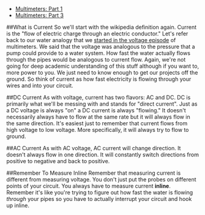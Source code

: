 *  [Multimeters: Part 1](/episodes/multimeters_voltage)
*  [Multimeters: Part 3](/episodes/multimeters_resistance)

##What is Current
So we'll start with the wikipedia definition again.  Current is the "flow of electric charge through an electric conductor."  Let's refer back to our water analogy that we <a href="/episodes/multimeters_voltage">started in the voltage episode</a> of multimeters.  We said that the voltage was analogous to the pressure that a pump could provide to a water system.  How fast the water actually flows through the pipes would be analogous to current flow.  Again, we're not going for deep academic understanding of this stuff although if you want to, more power to you.  We just need to know enough to get our projects off the ground.  So think of current as how fast electricity is flowing through your wires and into your circuit.

##DC Current
As with voltage, current has two flavors: AC and DC.  DC is primarily what we'll be messing with and stands for "direct current".  Just as a DC voltage is always "on" a DC current is always "flowing."  It doesn't necessarily always have to flow at the same rate but it will always flow in the same direction.  It's easiest just to remember that current flows from high voltage to low voltage.  More specifically, it will always try to flow to ground.

##AC Current
As with AC voltage, AC current will change direction.  It doesn't always flow in one direction.  It will constantly switch directions from positive to negative and back to positive.

##Remember To Measure Inline
Remember that measuring current is different from measuring voltage.  You don't just put the probes on different points of your circuit.  You always have to measure current **inline**.  Remember it's like you're trying to figure out how fast the water is flowing *through* your pipes so you have to actually interrupt your circuit and hook up inline.